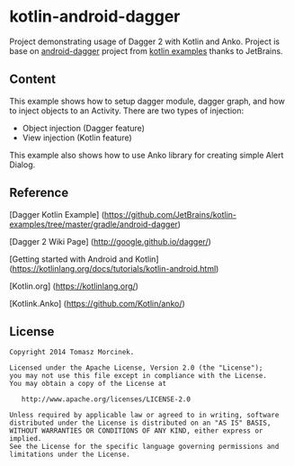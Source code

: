 kotlin-android-dagger
================

Project demonstrating usage of Dagger 2 with Kotlin and Anko.
Project is base on [android-dagger](https://github.com/JetBrains/kotlin-examples/tree/master/gradle/android-dagger) project from [kotlin examples](https://github.com/JetBrains/kotlin-examples) thanks to JetBrains.


Content
-------

This example shows how to setup dagger module, dagger graph, and how to inject objects to an Activity. 
There are two types of injection:
 
 - Object injection (Dagger feature)
 - View injection (Kotlin feature)

This example also shows how to use Anko library for creating simple Alert Dialog.

Reference
-------

[Dagger Kotlin Example] (https://github.com/JetBrains/kotlin-examples/tree/master/gradle/android-dagger)

[Dagger 2 Wiki Page] (http://google.github.io/dagger/)

[Getting started with Android and Kotlin] (https://kotlinlang.org/docs/tutorials/kotlin-android.html)

[Kotlin.org] (https://kotlinlang.org/)

[Kotlink.Anko] (https://github.com/Kotlin/anko/)



License
-------

    Copyright 2014 Tomasz Morcinek.

    Licensed under the Apache License, Version 2.0 (the "License");
    you may not use this file except in compliance with the License.
    You may obtain a copy of the License at

       http://www.apache.org/licenses/LICENSE-2.0

    Unless required by applicable law or agreed to in writing, software
    distributed under the License is distributed on an "AS IS" BASIS,
    WITHOUT WARRANTIES OR CONDITIONS OF ANY KIND, either express or implied.
    See the License for the specific language governing permissions and
    limitations under the License.
